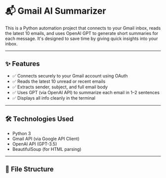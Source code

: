 # 📬 Gmail AI Summarizer

This is a Python automation project that connects to your Gmail inbox, reads the latest 10 emails, and uses OpenAI GPT to generate short summaries for each message. It's designed to save time by giving quick insights into your inbox.

---

## ✨ Features

- ✅ Connects securely to your Gmail account using OAuth
- ✅ Reads the latest 10 unread or recent emails
- ✅ Extracts sender, subject, and full email body
- ✅ Uses GPT (via OpenAI API) to summarize each email in 1–2 sentences
- ✅ Displays all info cleanly in the terminal

---

## 🛠 Technologies Used

- Python 3
- Gmail API (via Google API Client)
- OpenAI API (GPT-3.5)
- BeautifulSoup (for HTML parsing)

---

## 📁 File Structure

